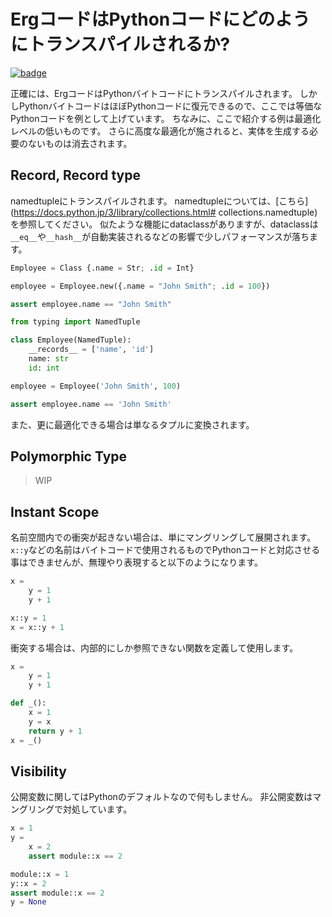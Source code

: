 # ErgコードはPythonコードにどのようにトランスパイルされるか?

[![badge](https://img.shields.io/endpoint.svg?url=https%3A%2F%2Fgezf7g7pd5.execute-api.ap-northeast-1.amazonaws.com%2Fdefault%2Fsource_up_to_date%3Fowner%3Derg-lang%26repos%3Derg%26ref%3Dmain%26path%3Ddoc/EN/compiler/transpile.md%26commit_hash%3D06f8edc9e2c0cee34f6396fd7c64ec834ffb5352)](https://gezf7g7pd5.execute-api.ap-northeast-1.amazonaws.com/default/source_up_to_date?owner=erg-lang&repos=erg&ref=main&path=doc/EN/compiler/transpile.md&commit_hash=06f8edc9e2c0cee34f6396fd7c64ec834ffb5352)

正確には、ErgコードはPythonバイトコードにトランスパイルされます。
しかしPythonバイトコードはほぼPythonコードに復元できるので、ここでは等価なPythonコードを例として上げています。
ちなみに、ここで紹介する例は最適化レベルの低いものです。
さらに高度な最適化が施されると、実体を生成する必要のないものは消去されます。

## Record, Record type

namedtupleにトランスパイルされます。
namedtupleについては、[こちら](https://docs.python.jp/3/library/collections.html# collections.namedtuple)を参照してください。
似たような機能にdataclassがありますが、dataclassは`__eq__`や`__hash__`が自動実装されるなどの影響で少しパフォーマンスが落ちます。

```python
Employee = Class {.name = Str; .id = Int}

employee = Employee.new({.name = "John Smith"; .id = 100})

assert employee.name == "John Smith"
```

```python
from typing import NamedTuple

class Employee(NamedTuple):
    __records__ = ['name', 'id']
    name: str
    id: int

employee = Employee('John Smith', 100)

assert employee.name == 'John Smith'
```

また、更に最適化できる場合は単なるタプルに変換されます。

## Polymorphic Type

> WIP

## Instant Scope

名前空間内での衝突が起きない場合は、単にマングリングして展開されます。
`x::y`などの名前はバイトコードで使用されるものでPythonコードと対応させる事はできませんが、無理やり表現すると以下のようになります。

```python
x =
    y = 1
    y + 1
```

```python
x::y = 1
x = x::y + 1
```

衝突する場合は、内部的にしか参照できない関数を定義して使用します。

```python
x =
    y = 1
    y + 1
```

```python
def _():
    x = 1
    y = x
    return y + 1
x = _()
```

## Visibility

公開変数に関してはPythonのデフォルトなので何もしません。
非公開変数はマングリングで対処しています。

```python
x = 1
y =
    x = 2
    assert module::x == 2
```

```python
module::x = 1
y::x = 2
assert module::x == 2
y = None
```
